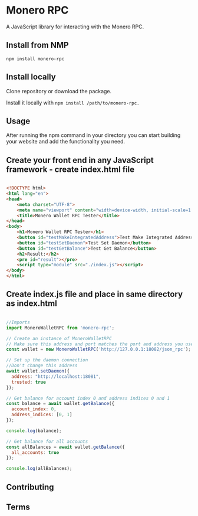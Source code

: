 # Monero RPC

A JavaScript library for interacting with the Monero RPC.

## Install from NMP

```
npm install monero-rpc
```
## Install locally

Clone repository or download the package.

Install it locally with ```npm install /path/to/monero-rpc.```

## Usage

After running the npm command in your directory you can start building your website and add the functionality you need. 

## Create your front end in any JavaScript framework - create index.html file

```html

<!DOCTYPE html>
<html lang="en">
<head>
    <meta charset="UTF-8">
    <meta name="viewport" content="width=device-width, initial-scale=1.0">
    <title>Monero Wallet RPC Tester</title>
</head>
<body>
    <h1>Monero Wallet RPC Tester</h1>
    <button id="testMakeIntegratedAddress">Test Make Integrated Address</button>
    <button id="testSetDaemon">Test Set Daemon</button>
    <button id="testGetBalance">Test Get Balance</button>
    <h2>Result:</h2>
    <pre id="result"></pre>
    <script type="module" src="./index.js"></script>
</body>
</html>

```

## Create index.js file and place in same directory as index.html

```javascript

//Imports
import MoneroWalletRPC from 'monero-rpc';

// Create an instance of MoneroWalletRPC
// Make sure this address and port matches the port and address you used to start up monero-wallet-rpc.exe
const wallet = new MoneroWalletRPC('http://127.0.0.1:18082/json_rpc');

// Set up the daemon connection
//Don't change this address
await wallet.setDaemon({
  address: "http://localhost:18081",
  trusted: true
});

// Get balance for account index 0 and address indices 0 and 1
const balance = await wallet.getBalance({
  account_index: 0,
  address_indices: [0, 1]
});

console.log(balance);

// Get balance for all accounts
const allBalances = await wallet.getBalance({
  all_accounts: true
});

console.log(allBalances);
```
## Contributing
## Terms
